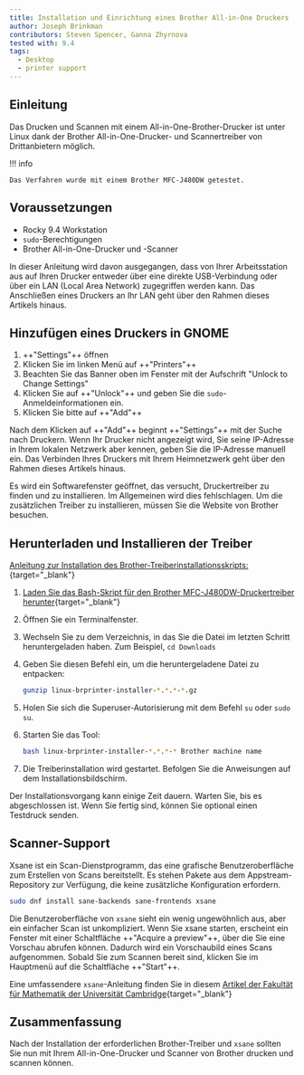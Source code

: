 ```yaml
---
title: Installation und Einrichtung eines Brother All-in-One Druckers
author: Joseph Brinkman
contributors: Steven Spencer, Ganna Zhyrnova
tested with: 9.4
tags:
  - Desktop
  - printer support
---
```


## Einleitung

Das Drucken und Scannen mit einem All-in-One-Brother-Drucker ist unter Linux dank der Brother All-in-One-Drucker- und Scannertreiber von Drittanbietern möglich.

!!! info

```
Das Verfahren wurde mit einem Brother MFC-J480DW getestet.
```

## Voraussetzungen

- Rocky 9.4 Workstation
- `sudo`-Berechtigungen
- Brother All-in-One-Drucker und -Scanner

In dieser Anleitung wird davon ausgegangen, dass von Ihrer Arbeitsstation aus auf Ihren Drucker entweder über eine direkte USB-Verbindung oder über ein LAN (Local Area Network) zugegriffen werden kann. Das Anschließen eines Druckers an Ihr LAN geht über den Rahmen dieses Artikels hinaus.

## Hinzufügen eines Druckers in GNOME

1. \++"Settings"++ öffnen
2. Klicken Sie im linken Menü auf ++"Printers"++
3. Beachten Sie das Banner oben im Fenster mit der Aufschrift "Unlock to Change Settings"
4. Klicken Sie auf ++"Unlock"++ und geben Sie die `sudo`-Anmeldeinformationen ein.
5. Klicken Sie bitte auf ++"Add"++

Nach dem Klicken auf ++"Add"++ beginnt ++"Settings"++ mit der Suche nach Druckern. Wenn Ihr Drucker nicht angezeigt wird, Sie seine IP-Adresse in Ihrem lokalen Netzwerk aber kennen, geben Sie die IP-Adresse manuell ein. Das Verbinden Ihres Druckers mit Ihrem Heimnetzwerk geht über den Rahmen dieses Artikels hinaus.

Es wird ein Softwarefenster geöffnet, das versucht, Druckertreiber zu finden und zu installieren. Im Allgemeinen wird dies fehlschlagen. Um die zusätzlichen Treiber zu installieren, müssen Sie die Website von Brother besuchen.

## Herunterladen und Installieren der Treiber

[Anleitung zur Installation des Brother-Treiberinstallationsskripts:](https://support.brother.com/g/b/downloadlist.aspx?\&c=us\&lang=en\&prod=mfcj480dw_us_eu_as\&os=127){target="_blank"}

1. [Laden Sie das Bash-Skript für den Brother MFC-J480DW-Druckertreiber herunter](https://support.brother.com/g/b/downloadtop.aspx?c=us\&lang=en\&prod=mfcj480dw_us_eu_as){target="_blank"}

2. Öffnen Sie ein Terminalfenster.

3. Wechseln Sie zu dem Verzeichnis, in das Sie die Datei im letzten Schritt heruntergeladen haben. Zum Beispiel, `cd Downloads`

4. Geben Sie diesen Befehl ein, um die heruntergeladene Datei zu entpacken:

   ```bash
   gunzip linux-brprinter-installer-*.*.*-*.gz
   ```

5. Holen Sie sich die Superuser-Autorisierung mit dem Befehl `su` oder `sudo su`.

6. Starten Sie das Tool:

   ```bash
   bash linux-brprinter-installer-*.*.*-* Brother machine name
   ```

7. Die Treiberinstallation wird gestartet. Befolgen Sie die Anweisungen auf dem Installationsbildschirm.

Der Installationsvorgang kann einige Zeit dauern. Warten Sie, bis es abgeschlossen ist. Wenn Sie fertig sind, können Sie optional einen Testdruck senden.

## Scanner-Support

Xsane ist ein Scan-Dienstprogramm, das eine grafische Benutzeroberfläche zum Erstellen von Scans bereitstellt. Es stehen Pakete aus dem Appstream-Repository zur Verfügung, die keine zusätzliche Konfiguration erfordern.

```bash
sudo dnf install sane-backends sane-frontends xsane
```

Die Benutzeroberfläche von `xsane` sieht ein wenig ungewöhnlich aus, aber ein einfacher Scan ist unkompliziert. Wenn Sie xsane starten, erscheint ein Fenster mit einer Schaltfläche
\++"Acquire a preview"++,
über die Sie eine Vorschau abrufen können. Dadurch wird ein Vorschaubild eines Scans aufgenommen. Sobald Sie zum Scannen bereit sind, klicken Sie im Hauptmenü auf die Schaltfläche ++"Start"++.

Eine umfassendere `xsane`-Anleitung finden Sie in diesem [Artikel der Fakultät für Mathematik der Universität Cambridge](https://www.maths.cam.ac.uk/computing/printing/xsane){target="_blank"}

## Zusammenfassung

Nach der Installation der erforderlichen Brother-Treiber und `xsane` sollten Sie nun mit Ihrem All-in-One-Drucker und Scanner von Brother drucken und scannen können.
